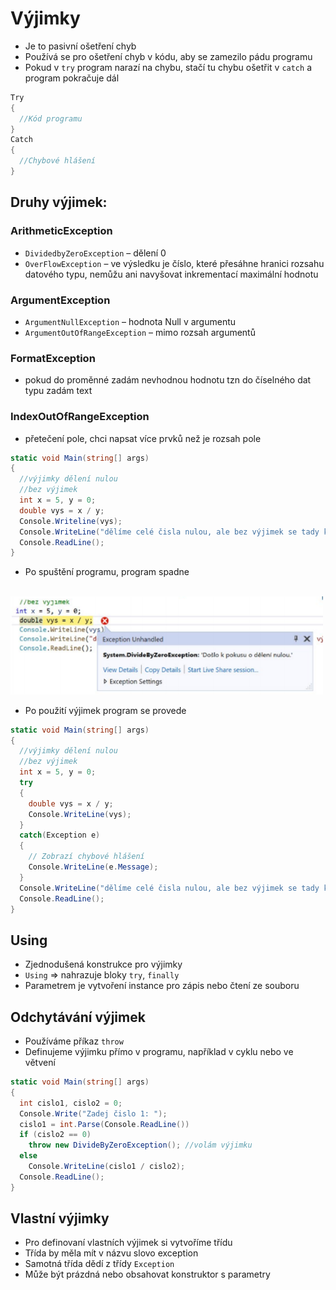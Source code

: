 # Výjimky

- Je to pasivní ošetření chyb
- Používá se pro ošetření chyb v kódu, aby se zamezilo pádu programu
- Pokud v `try` program narazí na chybu, stačí tu chybu ošetřit v `catch` a program pokračuje dál

```csharp
Try
{
  //Kód programu
}
Catch
{
  //Chybové hlášení
}

```

## Druhy výjimek:

### ArithmeticException

- `DividedbyZeroException` – dělení 0
- `OverFlowException` – ve výsledku je číslo, které přesáhne hranici rozsahu datového typu, nemůžu ani navyšovat inkrementací maximální hodnotu

### ArgumentException

- `ArgumentNullException` – hodnota Null v argumentu
- `ArgumentOutOfRangeException` – mimo rozsah argumentů

### FormatException

- pokud do proměnné zadám nevhodnou hodnotu tzn do číselného dat typu zadám text

### IndexOutOfRangeException

- přetečení pole, chci napsat více prvků než je rozsah pole

```csharp
static void Main(string[] args)
{
  //výjimky dělení nulou
  //bez výjimek
  int x = 5, y = 0;
  double vys = x / y;
  Console.Writeline(vys);
  Console.WriteLine("dělíme celé čisla nulou, ale bez výjimek se tady k tomuto výpisu nedostanu" );
  Console.ReadLine();
}
```

- Po spuštění programu, program spadne

<br>

<img src="./img/divideByZeroException.png" style="width:500px">

<br>

- Po použití výjimek program se provede

```csharp
static void Main(string[] args)
{
  //výjimky dělení nulou
  //bez výjimek
  int x = 5, y = 0;
  try
  {
    double vys = x / y;
    Console.WriteLine(vys);
  }
  catch(Exception e)
  {
    // Zobrazí chybové hlášení
    Console.WriteLine(e.Message);
  }
  Console.WriteLine("dělíme celé čisla nulou, ale bez výjimek se tady k tomuto výpisu nedostanu" );
  Console.ReadLine();
}
```

## Using

- Zjednodušená konstrukce pro výjimky
- `Using` => nahrazuje bloky `try`, `finally`
- Parametrem je vytvoření instance pro zápis nebo čtení ze souboru

## Odchytávání výjimek

- Používáme příkaz `throw`
- Definujeme výjimku přímo v programu, například v cyklu nebo ve větvení

```csharp
static void Main(string[] args)
{
  int cislo1, cislo2 = 0;
  Console.Write("Zadej čislo 1: ");
  cislo1 = int.Parse(Console.ReadLine())
  if (cislo2 == 0)
    throw new DivideByZeroException(); //volám výjimku
  else
    Console.WriteLine(cislo1 / cislo2);
  Console.ReadLine();
}
```

## Vlastní výjimky

- Pro definovaní vlastních výjimek si vytvoříme třídu
- Třída by měla mít v názvu slovo exception
- Samotná třída dědí z třídy `Exception`
- Může být prázdná nebo obsahovat konstruktor s parametry
